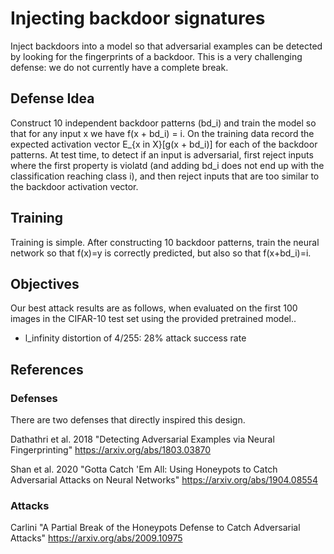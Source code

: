 # Injecting backdoor signatures

Inject backdoors into a model so that adversarial examples can be detected by
looking for the fingerprints of a backdoor. This is a very challenging defense:
we do not currently have a complete break.

## Defense Idea

Construct 10 independent backdoor patterns (bd_i) and train the model so that for
any input x we have f(x + bd_i) = i. On the training data record the expected
activation vector E_{x in X}[g(x + bd_i)] for each of the backdoor patterns.
At test time, to detect if an input is adversarial, first reject inputs where the
first property is violatd (and adding bd_i does not end up with the classification
reaching class i), and then reject inputs that are too similar to the backdoor
activation vector.


## Training

Training is simple. After constructing 10 backdoor patterns, train the neural
network so that f(x)=y is correctly predicted, but also so that f(x+bd_i)=i.


## Objectives

Our best attack results are as follows, when evaluated on the first 100 images
in the CIFAR-10 test set using the provided pretrained model..
- l_infinity distortion of 4/255: 28% attack success rate


## References

### Defenses

There are two defenses that directly inspired this design.


Dathathri et al. 2018 "Detecting Adversarial Examples via Neural Fingerprinting"
https://arxiv.org/abs/1803.03870

Shan et al. 2020 "Gotta Catch 'Em All: Using Honeypots to Catch Adversarial Attacks on Neural Networks"
https://arxiv.org/abs/1904.08554

### Attacks

Carlini "A Partial Break of the Honeypots Defense to Catch Adversarial Attacks"
https://arxiv.org/abs/2009.10975
